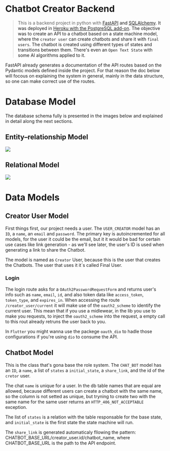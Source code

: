 # Chatbot Creator Backend
> This is a backend project in python with  <a href="https://fastapi.tiangolo.com/">FastAPI<a> and <a href="https://www.sqlalchemy.org/">SQLAlchemy<a>. It was deployed in <a href="https://www.heroku.com/postgres">Heroku with the PostgreSQL add-on<a>. The objective was to create an API to a chatbot based on a state machine model, where the `creator user` can create chatbots and share it with `final users`. The chatbot is created using different types of states and transitions between them. There's even an `Open Text State` with some AI algorithms applied to it.

FastAPI already generates a documentation of the API routes based on the Pydantic models defined inside the project. For that reason the doc below will focous on explaining the system in general, mainly in the data structure, so one can make correct use of the routes.

# Database Model
The database schema fully is presented in the images below and explained in detail along the next sections.

## Entity–relationship Model
<img src="https://github.com/FelipeMarra/chat-bot-creator-back/blob/f2024737e8a070442f53210144cade9b0c893fde/doc/Diagrama%20ER.png"/>

## Relational Model
<img src="https://github.com/FelipeMarra/chat-bot-creator-back/blob/f2024737e8a070442f53210144cade9b0c893fde/doc/Modelo%20Relacional.png"/>

# Data Models
## Creator User Model
First things first, our project needs a user. The `USER_CREATOR` model has an `ID`, a `name`, an `email` and `password`. The primary key is autoincremented for all models, for the user it could be the email, but it it would be bad for certain use cases like link generation - as we'll see later, the user's ID is used when generating a link to share the Chatbot.

The model is named as `Creator` User, because this is the user that creates the Chatbots. The user that uses it it`s called Final User.

### Login
The login route asks for a `OAuth2PasswordRequestForm` and returns user's info such as `name`, `email`, `id`, and also token data like `access_token`, `token_type`, and `expires_in`. When accessing the route `/creator_user/current` it will make use of the `oauth2_scheme` to identify the current user. This mean that if you use a midlewear, in the lib you use to make you requests, to inject the `oauth2_scheme` into the request, a empty call to this rout already retruns the user back to you.

In `Flutter` you might wanna use the packege `oauth_dio` to hadle those configurations if you're using `dio` to consume the API. 

## Chatbot Model
This is the class that's gona base the role system. The `CHAT_BOT` model has an `ID`, a `name`, a list of `states` a `initial_state`, a `share_link`, and the id of the `cretor` user.

The chat `name` is unique for a user. In the db table names that are equal are allowed, because different users can create a chatbot with the same name, so the column is not setted as unique, but tryning to create two with the same name for the same user returns an `HTTP_406_NOT_ACCEPTABLE` exception.

The list of `states` is a relation with the table responsable for the base state, and `initial_state` is the first state the state machine will run. 

The `share_link` is generated automaticaly fllowing the pattern: CHATBOT_BASE_URL/creator_user.id/chatbot_name, where CHATBOT_BASE_URL is the path to the API endpoint.
